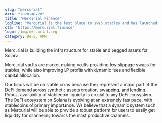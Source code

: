 ```yaml
---
slug: "mercurial"
date: "2020-06-28"
title: "Mercurial Finance"
logline: "Mercurial is the best place to swap stables and has launched Solana's first 3 pool."
cta: "https://mercurial.finance"
logo: /img/mercurial.svg
category: DeFi, AMM
---
```


Mercurial is building the infrastructure for stable and pegged assets for Solana.

Mercurial vaults are market making vaults providing low slippage swaps for stables, while also improving LP profits with dynamic fees and flexible capital allocation.

Our focus will be on stable coins because they represent a major part of the DeFi demand across synthetic assets creation, swapping, and lending. Robust availability of stablecoin liquidity is crucial to any DeFi ecosystem.
The DeFi ecosystem on Solana is evolving at an extremely fast pace, with stablecoins of primary importance. We believe that a dynamic system such as Mercurial will be able to provide a robust platform for users to easily get liquidity for channeling towards the most productive channels.